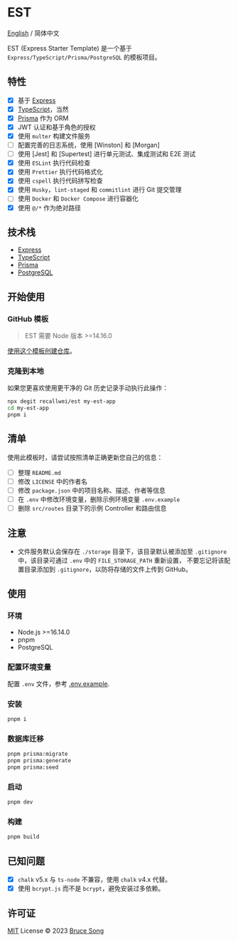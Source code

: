 # EST

[English](./README.md) / 简体中文

EST (Express Starter Template) 是一个基于 `Express/TypeScript/Prisma/PostgreSQL` 的模板项目。

## 特性

- [x] 基于 [Express](https://expressjs.com/)
- [x] [TypeScript](https://www.typescriptlang.org/)，当然
- [x] [Prisma](https://www.prisma.io/) 作为 ORM
- [x] JWT 认证和基于角色的授权
- [x] 使用 `multer` 构建文件服务
- [ ] 配置完善的日志系统，使用 [Winston] 和 [Morgan]
- [ ] 使用 [Jest] 和 [Supertest] 进行单元测试、集成测试和 E2E 测试
- [x] 使用 `ESLint` 执行代码检查
- [x] 使用 `Prettier` 执行代码格式化
- [x] 使用 `cspell` 执行代码拼写检查
- [x] 使用 `Husky`，`lint-staged` 和 `commitlint` 进行 Git 提交管理
- [ ] 使用 `Docker` 和 `Docker Compose` 进行容器化
- [x] 使用 `@/*` 作为绝对路径

## 技术栈

- [Express](https://expressjs.com/)
- [TypeScript](https://www.typescriptlang.org/)
- [Prisma](https://www.prisma.io/)
- [PostgreSQL](https://www.postgresql.org/)

## 开始使用

### GitHub 模板

> EST 需要 Node 版本 >=14.16.0

[使用这个模板创建仓库](https://github.com/recallwei/est/generate)。

### 克隆到本地

如果您更喜欢使用更干净的 Git 历史记录手动执行此操作：

```bash
npx degit recallwei/est my-est-app
cd my-est-app
pnpm i
```

## 清单

使用此模板时，请尝试按照清单正确更新您自己的信息：

- [ ] 整理 `README.md`
- [ ] 修改 `LICENSE` 中的作者名
- [ ] 修改 `package.json` 中的项目名称、描述、作者等信息
- [ ] 在 `.env` 中修改环境变量，删除示例环境变量 `.env.example`
- [ ] 删除 `src/routes` 目录下的示例 Controller 和路由信息

## 注意

- 文件服务默认会保存在 `./storage` 目录下，该目录默认被添加至 `.gitignore` 中，该目录可通过 `.env` 中的 `FILE_STORAGE_PATH` 重新设置，
  不要忘记将该配置目录添加到 `.gitignore`，以防将存储的文件上传到 GitHub。

## 使用

### 环境

- Node.js >=16.14.0
- pnpm
- PostgreSQL

### 配置环境变量

配置 `.env` 文件，参考 [.env.example](./.env.example).

### 安装

```bash
pnpm i
```

### 数据库迁移

```bash
pnpm prisma:migrate
pnpm prisma:generate
pnpm prisma:seed
```

### 启动

```bash
pnpm dev
```

### 构建

```bash
pnpm build
```

## 已知问题

- [x] `chalk` v5.x 与 `ts-node` 不兼容，使用 `chalk` v4.x 代替。
- [x] 使用 `bcrypt.js` 而不是 `bcrypt`，避免安装过多依赖。

## 许可证

[MIT](/LICENSE) License &copy; 2023 [Bruce Song](https://github.com/recallwei)
